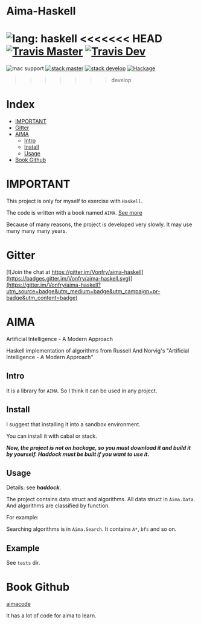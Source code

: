 # Aima-Haskell
![lang: haskell](https://img.shields.io/badge/lang-haskell-brightgreen.svg)
<<<<<<< HEAD
[![Travis Master](https://img.shields.io/travis/VonFry/aima-haskell/master.svg?label=master)](https://travis-ci.org/VonFry/aima-haskell)
[![Travis Dev](https://img.shields.io/travis/VonFry/aima-haskell/develop.svg?label=develop)](https://travis-ci.org/VonFry/aima-haskell)
=======
![mac support](https://img.shields.io/badge/macos-support-brightgreen.svg)
[![stack master](https://img.shields.io/travis/VonFry/aima-haskell/master.svg?label=master)](https://travis-ci.org/VonFry/aima-haskell)
[![stack develop](https://img.shields.io/travis/VonFry/aima-haskell/develop.svg?label=develop)](https://travis-ci.org/VonFry/aima-haskell)
[![Hackage](https://img.shields.io/hackage/v/aima-haskell.svg)]()
>>>>>>> develop

# Index

- [IMPORTANT](#important)
- [Gitter](#gitter)
- [AIMA](#aima)
    * [Intro](#intro)
    * [Install](#install)
    * [Usage](#usage)
- [Book Github](#book-github)

# IMPORTANT

This project is only for myself to exercise with `Haskell`.

The code is written with a book named `AIMA`. [See more](#book-github)


Because of many reasons, the project is developed very slowly. It may use many many many years.

# Gitter
[![Join the chat at https://gitter.im/Vonfry/aima-haskell](https://badges.gitter.im/Vonfry/aima-haskell.svg)](https://gitter.im/Vonfry/aima-haskell?utm_source=badge&utm_medium=badge&utm_campaign=pr-badge&utm_content=badge)

# AIMA

Artificial Intelligence - A Modern Approach

Haskell implementation of algorithms from Russell And Norvig's "Artificial Intelligence - A Modern Approach"

## Intro

It is a library for `AIMA`. So I think it can be used in any project.

## Install

I suggest that installing it into a sandbox environment.

You can install it with cabal or stack.

***Now, the project is not on hackage, so you must download it and build it by yourself. Haddock must be built if you want to use it.***

## Usage

Details: see ***haddock***.

The project contains data struct and algorithms. All data struct in `Aima.Data`. And algorithms are classified by function.

For example:

Searching algorithms is in `Aima.Search`. It contains `A*`, `bfs` and so on.

## Example

See `tests` dir.

# Book Github

[aimacode](https://github.com/aimacode)

It has a lot of code for aima to learn.

